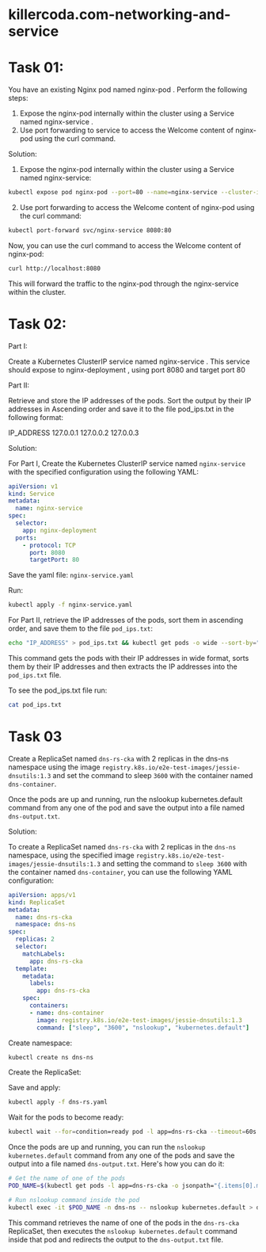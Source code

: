 # killercoda.com-networking-and-service
# Task 01:
You have an existing Nginx pod named nginx-pod . Perform the following steps:
1. Expose the nginx-pod internally within the cluster using a Service named nginx-service .
2. Use port forwarding to service to access the Welcome content of nginx-pod using the curl command.

Solution:
1. Expose the nginx-pod internally within the cluster using a Service named nginx-service:
```bash
kubectl expose pod nginx-pod --port=80 --name=nginx-service --cluster-ip=None
```

2. Use port forwarding to access the Welcome content of nginx-pod using the curl command:
```bash
kubectl port-forward svc/nginx-service 8080:80
```

Now, you can use the curl command to access the Welcome content of nginx-pod:
```bash
curl http://localhost:8080
```

This will forward the traffic to the nginx-pod through the nginx-service within the cluster.

# Task 02:
Part I:

Create a Kubernetes ClusterIP service named nginx-service . This service should expose to nginx-deployment , using port 8080 and target port 80

Part II:

Retrieve and store the IP addresses of the pods. Sort the output by their IP addresses in Ascending order and save it to the file pod_ips.txt in the following format:

IP_ADDRESS
127.0.0.1
127.0.0.2
127.0.0.3

Solution:

For Part I, Create the Kubernetes ClusterIP service named `nginx-service` with the specified configuration using the following YAML:

```yaml
apiVersion: v1
kind: Service
metadata:
  name: nginx-service
spec:
  selector:
    app: nginx-deployment
  ports:
    - protocol: TCP
      port: 8080
      targetPort: 80
```

Save the yaml file: `nginx-service.yaml`

Run:

```bash
kubectl apply -f nginx-service.yaml
```

For Part II, retrieve the IP addresses of the pods, sort them in ascending order, and save them to the file `pod_ips.txt`:

```bash
echo "IP_ADDRESS" > pod_ips.txt && kubectl get pods -o wide --sort-by="{.status.podIP}" | awk 'NR>1 {print $6}' >> pod_ips.txt
```

This command gets the pods with their IP addresses in wide format, sorts them by their IP addresses and then extracts the IP addresses into the `pod_ips.txt` file.

To see the pod_ips.txt file run: 
```bash
cat pod_ips.txt
```

# Task 03
Create a ReplicaSet named `dns-rs-cka` with 2 replicas in the dns-ns namespace using the image  `registry.k8s.io/e2e-test-images/jessie-dnsutils:1.3` and set the command to sleep `3600` with the container named `dns-container`.

Once the pods are up and running, run the nslookup kubernetes.default command from any one of the pod and save the output into a file named `dns-output.txt`.

Solution:

To create a ReplicaSet named `dns-rs-cka` with 2 replicas in the `dns-ns` namespace, using the specified image `registry.k8s.io/e2e-test-images/jessie-dnsutils:1.3` and setting the command to `sleep 3600` with the container named `dns-container`, you can use the following YAML configuration:

```yaml
apiVersion: apps/v1
kind: ReplicaSet
metadata:
  name: dns-rs-cka
  namespace: dns-ns
spec:
  replicas: 2
  selector:
    matchLabels:
      app: dns-rs-cka
  template:
    metadata:
      labels:
        app: dns-rs-cka
    spec:
      containers:
      - name: dns-container
        image: registry.k8s.io/e2e-test-images/jessie-dnsutils:1.3
        command: ["sleep", "3600", "nslookup", "kubernetes.default"]
```

Create namespace:

```bash
kubectl create ns dns-ns
```

Create the ReplicaSet:

Save and apply:

```bash
kubectl apply -f dns-rs.yaml
```

Wait for the pods to become ready:

```bash
kubectl wait --for=condition=ready pod -l app=dns-rs-cka --timeout=60s -n dns-ns
```

Once the pods are up and running, you can run the `nslookup kubernetes.default` command from any one of the pods and save the output into a file named `dns-output.txt`. Here's how you can do it:

```bash
# Get the name of one of the pods
POD_NAME=$(kubectl get pods -l app=dns-rs-cka -o jsonpath="{.items[0].metadata.name}" -n dns-ns)

# Run nslookup command inside the pod
kubectl exec -it $POD_NAME -n dns-ns -- nslookup kubernetes.default > dns-output.txt
```

This command retrieves the name of one of the pods in the `dns-rs-cka` ReplicaSet, then executes the `nslookup kubernetes.default` command inside that pod and redirects the output to the `dns-output.txt` file.

